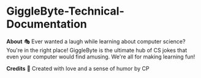 # GiggleByte-Technical-Documentation

**About** 🎭
Ever wanted a laugh while learning about computer science? You're in the right place! GiggleByte is the ultimate hub of CS jokes that even your computer would find amusing. We're all for making learning fun!

**Credits** 🌟
Created with love and a sense of humor by CP
